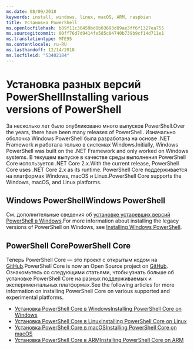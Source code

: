 ```yaml
---
ms.date: 08/09/2018
keywords: install, windows, linux, macOS, ARM, raspbian
title: Установка PowerShell
ms.openlocfilehash: b89f11c36459bd0b03693d89ae3ff6f1327ea755
ms.sourcegitcommit: 00ff76d7d9414fe585c04740b739b9cf14d711e1
ms.translationtype: MTE95
ms.contentlocale: ru-RU
ms.lasthandoff: 12/14/2018
ms.locfileid: "53402184"
---
```

# <a name="installing-various-versions-of-powershell"></a><span data-ttu-id="b2723-103">Установка разных версий PowerShell</span><span class="sxs-lookup"><span data-stu-id="b2723-103">Installing various versions of PowerShell</span></span>

<span data-ttu-id="b2723-104">За несколько лет было опубликовано много выпусков PowerShell.</span><span class="sxs-lookup"><span data-stu-id="b2723-104">Over the years, there have been many releases of PowerShell.</span></span> <span data-ttu-id="b2723-105">Изначально оболочка Windows PowerShell была разработана на основе .NET Framework и работала только в системах Windows.</span><span class="sxs-lookup"><span data-stu-id="b2723-105">Initially, Windows PowerShell was built on the .NET Framework and only worked on Windows systems.</span></span> <span data-ttu-id="b2723-106">В текущем выпуске в качестве среды выполнения PowerShell Core используется .NET Core 2.x.</span><span class="sxs-lookup"><span data-stu-id="b2723-106">With the current release, PowerShell Core uses .NET Core 2.x as its runtime.</span></span> <span data-ttu-id="b2723-107">PowerShell Core поддерживается на платформах Windows, macOS и Linux.</span><span class="sxs-lookup"><span data-stu-id="b2723-107">PowerShell Core supports the Windows, macOS, and Linux platforms.</span></span>

## <a name="windows-powershell"></a><span data-ttu-id="b2723-108">Windows PowerShell</span><span class="sxs-lookup"><span data-stu-id="b2723-108">Windows PowerShell</span></span>

<span data-ttu-id="b2723-109">См. дополнительные сведения об [установке устаревших версий PowerShell в Windows](installing-windows-powershell.md).</span><span class="sxs-lookup"><span data-stu-id="b2723-109">For more information about installing the legacy versions of PowerShell on Windows, see [Installing Windows PowerShell](installing-windows-powershell.md).</span></span>

## <a name="powershell-core"></a><span data-ttu-id="b2723-110">PowerShell Core</span><span class="sxs-lookup"><span data-stu-id="b2723-110">PowerShell Core</span></span>

<span data-ttu-id="b2723-111">Теперь PowerShell Core — это проект с открытым кодом на [GitHub](https://github.com/powershell/powershell).</span><span class="sxs-lookup"><span data-stu-id="b2723-111">PowerShell Core is now an Open Source project on [GitHub](https://github.com/powershell/powershell).</span></span>
<span data-ttu-id="b2723-112">Ознакомьтесь со следующими статьями, чтобы узнать больше об установке PowerShell Core на разных поддерживаемых и экспериментальных платформах.</span><span class="sxs-lookup"><span data-stu-id="b2723-112">See the following articles for more information on installing PowerShell Core on various supported and experimental platforms.</span></span>

- [<span data-ttu-id="b2723-113">Установка PowerShell Core в Windows</span><span class="sxs-lookup"><span data-stu-id="b2723-113">Installing PowerShell Core on Windows</span></span>](Installing-PowerShell-Core-on-Windows.md)
- [<span data-ttu-id="b2723-114">Установка PowerShell Core в Linux</span><span class="sxs-lookup"><span data-stu-id="b2723-114">Installing PowerShell Core on Linux</span></span>](Installing-PowerShell-Core-on-Linux.md)
- [<span data-ttu-id="b2723-115">Установка PowerShell Core в macOS</span><span class="sxs-lookup"><span data-stu-id="b2723-115">Installing PowerShell Core on macOS</span></span>](Installing-PowerShell-Core-on-macOS.md)
- [<span data-ttu-id="b2723-116">Установка PowerShell Core в ARM</span><span class="sxs-lookup"><span data-stu-id="b2723-116">Installing PowerShell Core on ARM</span></span>](PowerShell-Core-on-ARM.md)
